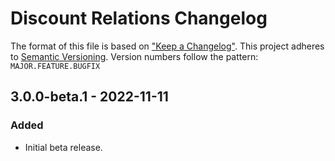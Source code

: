 # Discount Relations Changelog

The format of this file is based on ["Keep a Changelog"](http://keepachangelog.com/). This project adheres to [Semantic Versioning](http://semver.org/). Version numbers follow the pattern: `MAJOR.FEATURE.BUGFIX`


## 3.0.0-beta.1 - 2022-11-11

### Added

- Initial beta release.
